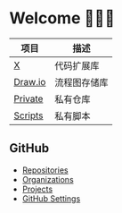 # Welcome 👋👋👋

| 项目 | 描述 |
| ---- | --- |
| [X](https://github.com/JinsYin/x) | 代码扩展库 |
| [Draw.io](https://github.com/JinsYin/draw.io) | 流程图存储库 |
| [Private](https://github.com/jinsyin/private) | 私有仓库 |
| [Scripts](https://github.com/jinsyin/scripts) | 私有脚本 |

## GitHub

- [Repositories](https://github.com/JinsYin?tab=repositories)
- [Organizations](https://github.com/settings/organizations)
- [Projects](https://github.com/JinsYin?tab=projects)
- [GitHub Settings](https://github.com/settings/profile)
